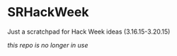 # SRHackWeek
Just a scratchpad for Hack Week ideas (3.16.15-3.20.15)

*this repo is no longer in use*
